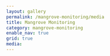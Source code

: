 ```yaml
---
layout: gallery
permalink: /mangrove-monitoring/media
title: Mangrove Monitoring
category: mangrove-monitoring
enable_nav: true
grid: true
media: 
---
```




